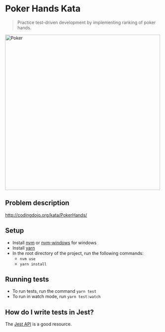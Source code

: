 Poker Hands Kata
=================
> Practice test-driven development by implementing ranking of poker hands.

<img title="Poker" src="http://satisfiction.me/wp-content/uploads/2018/01/Poker-Strategy.jpg" width="500">

## Problem description

http://codingdojo.org/kata/PokerHands/


## Setup

* Install [nvm](https://github.com/creationix/nvm/blob/master/README.md#install-script) or
[nvm-windows](https://github.com/coreybutler/nvm-windows) for windows
* Install [yarn](https://yarnpkg.com/lang/en/docs/install/)
* In the root directory of the project, run the following commands:
    - `nvm use`
    - `yarn install`


## Running tests

* To run tests, run the command `yarn test`
* To run in watch mode, run `yarn test:watch`


## How do I write tests in Jest?

The [Jest API](https://facebook.github.io/jest/docs/en/api.html) is a good resource.
